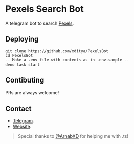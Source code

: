 # Pexels Search Bot
A telegram bot to search [Pexels](https://pexels.com).

## Deploying
```
git clone https://github.com/xditya/PexelsBot
cd PexelsBot
-- Make a .env file with contents as in .env.sample --
deno task start
```

## Contibuting
PRs are always welcome!

## Contact
- [Telegram](https://t.me/BotzHub).
- [Website](https://xditya.me).

> Special thanks to [@ArnabXD](https://github.com/ArnabXD) for helping me with .ts!